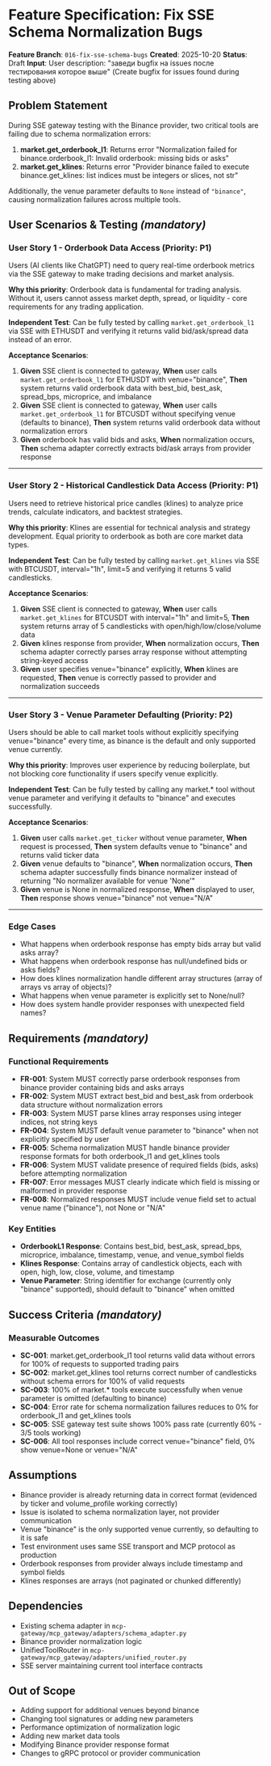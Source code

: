 # Feature Specification: Fix SSE Schema Normalization Bugs

**Feature Branch**: `016-fix-sse-schema-bugs`
**Created**: 2025-10-20
**Status**: Draft
**Input**: User description: "заведи bugfix на issues после тестирования которое выше" (Create bugfix for issues found during testing above)

## Problem Statement

During SSE gateway testing with the Binance provider, two critical tools are failing due to schema normalization errors:

1. **market.get_orderbook_l1**: Returns error "Normalization failed for binance.orderbook_l1: Invalid orderbook: missing bids or asks"
2. **market.get_klines**: Returns error "Provider binance failed to execute binance.get_klines: list indices must be integers or slices, not str"

Additionally, the venue parameter defaults to `None` instead of `"binance"`, causing normalization failures across multiple tools.

## User Scenarios & Testing *(mandatory)*

### User Story 1 - Orderbook Data Access (Priority: P1)

Users (AI clients like ChatGPT) need to query real-time orderbook metrics via the SSE gateway to make trading decisions and market analysis.

**Why this priority**: Orderbook data is fundamental for trading analysis. Without it, users cannot assess market depth, spread, or liquidity - core requirements for any trading application.

**Independent Test**: Can be fully tested by calling `market.get_orderbook_l1` via SSE with ETHUSDT and verifying it returns valid bid/ask/spread data instead of an error.

**Acceptance Scenarios**:

1. **Given** SSE client is connected to gateway, **When** user calls `market.get_orderbook_l1` for ETHUSDT with venue="binance", **Then** system returns valid orderbook data with best_bid, best_ask, spread_bps, microprice, and imbalance
2. **Given** SSE client is connected to gateway, **When** user calls `market.get_orderbook_l1` for BTCUSDT without specifying venue (defaults to binance), **Then** system returns valid orderbook data without normalization errors
3. **Given** orderbook has valid bids and asks, **When** normalization occurs, **Then** schema adapter correctly extracts bid/ask arrays from provider response

---

### User Story 2 - Historical Candlestick Data Access (Priority: P1)

Users need to retrieve historical price candles (klines) to analyze price trends, calculate indicators, and backtest strategies.

**Why this priority**: Klines are essential for technical analysis and strategy development. Equal priority to orderbook as both are core market data types.

**Independent Test**: Can be fully tested by calling `market.get_klines` via SSE with BTCUSDT, interval="1h", limit=5 and verifying it returns 5 valid candlesticks.

**Acceptance Scenarios**:

1. **Given** SSE client is connected to gateway, **When** user calls `market.get_klines` for BTCUSDT with interval="1h" and limit=5, **Then** system returns array of 5 candlesticks with open/high/low/close/volume data
2. **Given** klines response from provider, **When** normalization occurs, **Then** schema adapter correctly parses array response without attempting string-keyed access
3. **Given** user specifies venue="binance" explicitly, **When** klines are requested, **Then** venue is correctly passed to provider and normalization succeeds

---

### User Story 3 - Venue Parameter Defaulting (Priority: P2)

Users should be able to call market tools without explicitly specifying venue="binance" every time, as binance is the default and only supported venue currently.

**Why this priority**: Improves user experience by reducing boilerplate, but not blocking core functionality if users specify venue explicitly.

**Independent Test**: Can be fully tested by calling any market.* tool without venue parameter and verifying it defaults to "binance" and executes successfully.

**Acceptance Scenarios**:

1. **Given** user calls `market.get_ticker` without venue parameter, **When** request is processed, **Then** system defaults venue to "binance" and returns valid ticker data
2. **Given** venue defaults to "binance", **When** normalization occurs, **Then** schema adapter successfully finds binance normalizer instead of returning "No normalizer available for venue 'None'"
3. **Given** venue is None in normalized response, **When** displayed to user, **Then** response shows venue="binance" not venue="N/A"

---

### Edge Cases

- What happens when orderbook response has empty bids array but valid asks array?
- What happens when orderbook response has null/undefined bids or asks fields?
- How does klines normalization handle different array structures (array of arrays vs array of objects)?
- What happens when venue parameter is explicitly set to None/null?
- How does system handle provider responses with unexpected field names?

## Requirements *(mandatory)*

### Functional Requirements

- **FR-001**: System MUST correctly parse orderbook responses from binance provider containing bids and asks arrays
- **FR-002**: System MUST extract best_bid and best_ask from orderbook data structure without normalization errors
- **FR-003**: System MUST parse klines array responses using integer indices, not string keys
- **FR-004**: System MUST default venue parameter to "binance" when not explicitly specified by user
- **FR-005**: Schema normalization MUST handle binance provider response formats for both orderbook_l1 and get_klines tools
- **FR-006**: System MUST validate presence of required fields (bids, asks) before attempting normalization
- **FR-007**: Error messages MUST clearly indicate which field is missing or malformed in provider response
- **FR-008**: Normalized responses MUST include venue field set to actual venue name ("binance"), not None or "N/A"

### Key Entities

- **OrderbookL1 Response**: Contains best_bid, best_ask, spread_bps, microprice, imbalance, timestamp, venue, and venue_symbol fields
- **Klines Response**: Contains array of candlestick objects, each with open, high, low, close, volume, and timestamp
- **Venue Parameter**: String identifier for exchange (currently only "binance" supported), should default to "binance" when omitted

## Success Criteria *(mandatory)*

### Measurable Outcomes

- **SC-001**: market.get_orderbook_l1 tool returns valid data without errors for 100% of requests to supported trading pairs
- **SC-002**: market.get_klines tool returns correct number of candlesticks without schema errors for 100% of valid requests
- **SC-003**: 100% of market.* tools execute successfully when venue parameter is omitted (defaulting to binance)
- **SC-004**: Error rate for schema normalization failures reduces to 0% for orderbook_l1 and get_klines tools
- **SC-005**: SSE gateway test suite shows 100% pass rate (currently 60% - 3/5 tools working)
- **SC-006**: All tool responses include correct venue="binance" field, 0% show venue=None or venue="N/A"

## Assumptions

- Binance provider is already returning data in correct format (evidenced by ticker and volume_profile working correctly)
- Issue is isolated to schema normalization layer, not provider communication
- Venue "binance" is the only supported venue currently, so defaulting to it is safe
- Test environment uses same SSE transport and MCP protocol as production
- Orderbook responses from provider always include timestamp and symbol fields
- Klines responses are arrays (not paginated or chunked differently)

## Dependencies

- Existing schema adapter in `mcp-gateway/mcp_gateway/adapters/schema_adapter.py`
- Binance provider normalization logic
- UnifiedToolRouter in `mcp-gateway/mcp_gateway/adapters/unified_router.py`
- SSE server maintaining current tool interface contracts

## Out of Scope

- Adding support for additional venues beyond binance
- Changing tool signatures or adding new parameters
- Performance optimization of normalization logic
- Adding new market data tools
- Modifying Binance provider response format
- Changes to gRPC protocol or provider communication
